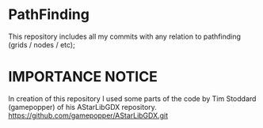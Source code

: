# PathFinding
This repository includes all my commits with any relation to pathfinding (grids / nodes / etc); 
# IMPORTANCE NOTICE
In creation of this repository I used some parts of the code by Tim Stoddard (gamepopper) of his AStarLibGDX repository. 
https://github.com/gamepopper/AStarLibGDX.git
